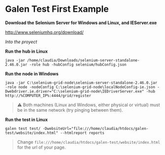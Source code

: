 # Galen Test First Example

**Download the Selenium Server for Windows and Linux, and IEServer.exe**

http://www.seleniumhq.org/download/

*Into the proyect*

**Run the hub in Linux**

```java -jar /home/claudia/Downloads/selenium-server-standalone-2.46.0.jar -role hub -hubConfig selenium/hubConfig.json```

**Run the node in Windows**

```java -jar C:\selenium-grid-node\selenium-server-standalone-2.46.0.jar -role node -nodeConfig C:\selenium-grid-node\localNodeConfig-ie.json -Dwebdriver.ie.driver="C:\selenium-grid-node\IEDriverServer.exe" -hub http://%COMPUTER_IP%:4444/grid/register```

> :warning: Both machines (Linux and Windows, either physical or virtual) must be in the same network (try pinging between them).

**Run the test in Linux**

```galen test test/ -DwebsiteUrl="file:///home/claudia/htdocs/galen-test/website/index.html" --htmlreport reports```

> Change ```file:///home/claudia/htdocs/galen-test/website/index.html``` for the url of your page.